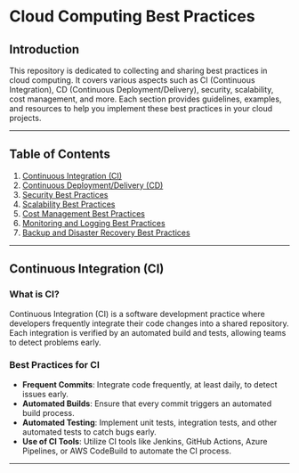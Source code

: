 # Cloud Computing Best Practices

## Introduction

This repository is dedicated to collecting and sharing best practices in cloud computing. It covers various aspects such as CI (Continuous Integration), CD (Continuous Deployment/Delivery), security, scalability, cost management, and more. Each section provides guidelines, examples, and resources to help you implement these best practices in your cloud projects.

---

## Table of Contents
1. [Continuous Integration (CI)](#continuous-integration-ci)
2. [Continuous Deployment/Delivery (CD)](#continuous-deploymentdelivery-cd)
3. [Security Best Practices](#security-best-practices)
4. [Scalability Best Practices](#scalability-best-practices)
5. [Cost Management Best Practices](#cost-management-best-practices)
6. [Monitoring and Logging Best Practices](#monitoring-and-logging-best-practices)
7. [Backup and Disaster Recovery Best Practices](#backup-and-disaster-recovery-best-practices)

---

## Continuous Integration (CI)

### What is CI?
Continuous Integration (CI) is a software development practice where developers frequently integrate their code changes into a shared repository. Each integration is verified by an automated build and tests, allowing teams to detect problems early.

### Best Practices for CI
- **Frequent Commits**: Integrate code frequently, at least daily, to detect issues early.
- **Automated Builds**: Ensure that every commit triggers an automated build process.
- **Automated Testing**: Implement unit tests, integration tests, and other automated tests to catch bugs early.
- **Use of CI Tools**: Utilize CI tools like Jenkins, GitHub Actions, Azure Pipelines, or AWS CodeBuild to automate the CI process.

---